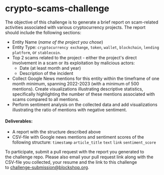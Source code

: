 # crypto-scams-challenge

The objective of this challenge is to generate a brief report on scam-related activities associated with various cryptocurrency projects. The report should include the following sections:

- Entity Name (*name of the project you chose*)
- Entity Type: `cryptocurrency exchange`, `token`, `wallet`, `blockchain`, `lending platform`, or `stablecoin`.
- Top 2 scams related to the project - either the project's direct involvement in a scam or its exploitation by malicious actors:
  - Date (at least month and year)
  - Description of the incident
- Collect Google News mentions for this entity within the timeframe of one month minimum, spanning 2022-2023 (with a minimum of 500 mentions). Create visualizations illustrating descriptive statistics, specifically highlighting the number of these mentions associated with scams compared to all mentions.
- Perform sentiment analysis on the collected data and add visualizations illustrating the ratio of mentions with negative sentiment.

#### Deliverables: 

- A report with the structure described above
- CSV-file with Google news mentions and sentiment scores of the following structure: `timestamp` `article_title` `text` `link` `sentiment_score`

To participate, submit a pull request with the report you generated to the challenge repo. Please also email your pull request link along with the CSV-file you collected, your resume and the link to this challenge to challenge-submission@blockshop.org.
